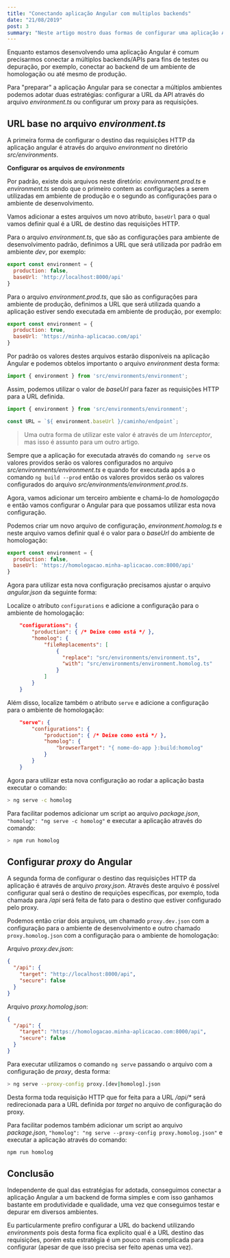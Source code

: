 ```yaml
---
title: "Conectando aplicação Angular com multiplos backends"
date: "21/08/2019"
post: 3
summary: "Neste artigo mostro duas formas de configurar uma aplicação Angular para que fique simples mudar o backend ou o destino das requisições HTTP."
---
```


Enquanto estamos desenvolvendo uma aplicação Angular é comum precisarmos conectar a múltiplos backends/APIs para fins de testes ou depuração, por exemplo, conectar ao backend de um ambiente de homologação ou até mesmo de produção.

Para "preparar" a aplicação Angular para se conectar a múltiplos ambientes podemos adotar duas estratégias: configurar a URL da API através do arquivo _environment.ts_ ou configurar um proxy para as requisições.

## URL base no arquivo _environment.ts_

A primeira forma de configurar o destino das requisições HTTP da aplicação angular é através do arquivo _environment_ no diretório _src/environments_.

**Configurar os arquivos de _environments_**

Por padrão, existe dois arquivos neste diretório: _environment.prod.ts_ e _environment.ts_ sendo que o primeiro contem as configurações a serem utilizadas em ambiente de produção e o segundo as configurações para o ambiente de desenvolvimento.

Vamos adicionar a estes arquivos um novo atributo, `baseUrl` para o qual vamos definir qual é a URL de destino das requisições HTTP.

Para o arquivo _environment.ts_, que são as configurações para ambiente de desenvolvimento padrão, definimos a URL que será utilizada por padrão em ambiente _dev_, por exemplo: 

```javascript
export const environment = {
  production: false,
  baseUrl: 'http://localhost:8000/api'
}
```

Para o arquivo _environment.prod.ts_, que são as configurações para ambiente de produção, definimos a URL que será utilizada quando a aplicação estiver sendo executada em ambiente de produção, por exemplo:

```javascript
export const environment = {
  production: true,
  baseUrl: 'https://minha-aplicacao.com/api'
}
```

Por padrão os valores destes arquivos estarão disponíveis na aplicação Angular e podemos obtelos importanto o arquivo _environment_ desta forma: 

```javascript
import { environment } from 'src/environments/environment';
```

Assim, podemos utilizar o valor de _baseUrl_ para fazer as requisições HTTP para a URL definida.

```javascript
import { environment } from 'src/environments/environment';

const URL = `${ environment.baseUrl }/caminho/endpoint`;
```

> Uma outra forma de utilizar este valor é através de um _Interceptor_, mas isso é assunto para um outro artigo.

Sempre que a aplicação for executada através do comando `ng serve` os valores providos serão os valores configurados no arquivo _src/environments/environment.ts_ e quando for executada após a o comando `ng build --prod` então os valores providos serão os valores configurados do arquivo _src/environments/environment.prod.ts_.

Agora, vamos adicionar um terceiro ambiente e chamá-lo de _homologação_ e então vamos configurar o Angular para que possamos utilizar esta nova configuração.

Podemos criar um novo arquivo de configuração, _environment.homolog.ts_ e neste arquivo vamos definir qual é o valor para o _baseUrl_ do ambiente de homologação: 

```javascript
export const environment = {
  production: false,
  baseUrl: 'https://homologacao.minha-aplicacao.com:8000/api'
}
```

Agora para utilizar esta nova configuração precisamos ajustar o arquivo _angular.json_ da seguinte forma: 

Localize o atributo `configurations` e adicione a configuração para o ambiente de homologação:

```json
    "configurations": {
        "production": { /* Deixe como está */ },
        "homolog": {
            "fileReplacements": [
                {
                  "replace": "src/environments/environment.ts",
                  "with": "src/environments/environment.homolog.ts"
                }
            ]
        }
    }
```

Além disso, localize também o atributo `serve` e adicione a configuração para o ambiente de homologação:

```json
    "serve": {
        "configurations": {
            "production": { /* Deixe como está */ },
            "homolog": {
                "browserTarget": "{ nome-do-app }:build:homolog"
            }
        }
    }
```

Agora para utilizar esta nova configuração ao rodar a aplicação basta executar o comando:

```bash
> ng serve -c homolog
```

Para facilitar podemos adicionar um script ao arquivo _package.json_, `"homolog": "ng serve -c homolog"` e executar a aplicação através do comando: 

```bash
> npm run homolog
```

## Configurar _proxy_ do Angular

A segunda forma de configurar o destino das requisições HTTP da aplicação é através de arquivo _proxy.json_. Através deste arquivo é possível configurar qual será o destino de requições específicas, por exemplo, toda chamada para _/api_ será feita de fato para o destino que estiver configurado pelo proxy.

Podemos então criar dois arquivos, um chamado `proxy.dev.json` com a configuração para o ambiente de desenvolvimento e outro chamado `proxy.homolog.json` com a configuração para o ambiente de homologação: 

Arquivo _proxy.dev.json_:

```json
{
  "/api": {
    "target": "http://localhost:8000/api",
    "secure": false
  }
}
```

Arquivo _proxy.homolog.json_:

```json
{
  "/api": {
    "target": "https://homologacao.minha-aplicacao.com:8000/api",
    "secure": false
  }
}
```

Para executar utilizamos o comando `ng serve` passando o arquivo com a configuração de _proxy_, desta forma:

```bash
> ng serve --proxy-config proxy.[dev|homolog].json
```

Desta forma toda requisição HTTP que for feita para a URL _/api/*_ será redirecionada para a URL definida por _target_ no arquivo de configuração do proxy.

Para facilitar podemos também adicionar um script ao arquivo _package.json_, `"homolog": "ng serve --proxy-config proxy.homolog.json"` e executar a aplicação através do comando: 

```bash
npm run homolog
```

## Conclusão

Independente de qual das estratégias for adotada, conseguimos conectar a aplicação Angular a um backend de forma simples e com isso ganhamos bastante em produtividade e qualidade, uma vez que conseguimos testar e depurar em diversos ambientes.

Eu particularmente prefiro configurar a URL do backend utilizando _environments_ pois desta forma fica explicito qual é a URL destino das requisições, porém esta estratégia é um pouco mais complicada para configurar (apesar de que isso precisa ser feito apenas uma vez).